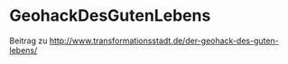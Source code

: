 # GeohackDesGutenLebens
Beitrag zu http://www.transformationsstadt.de/der-geohack-des-guten-lebens/
